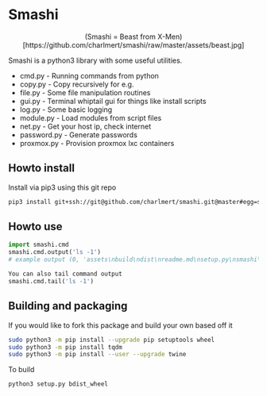 # Smashi

<p align="center">
(Smashi = Beast from X-Men)[https://github.com/charlmert/smashi/raw/master/assets/beast.jpg]
</p>

Smashi is a python3 library with some useful utilities.

- cmd.py - Running commands from python
- copy.py - Copy recursively for e.g.
- file.py - Some file manipulation routines
- gui.py - Terminal whiptail gui for things like install scripts
- log.py - Some basic logging
- module.py - Load modules from script files
- net.py - Get your host ip, check internet
- password.py - Generate passwords
- proxmox.py - Provision proxmox lxc containers

## Howto install

Install via pip3 using this git repo

```bash
pip3 install git+ssh://git@github.com/charlmert/smashi.git@master#egg=smashi
```

## Howto use

```python
import smashi.cmd
smashi.cmd.output('ls -1')
# example output (0, 'assets\nbuild\ndist\nreadme.md\nsetup.py\nsmashi\nsmashi.egg-info\n', '')

You can also tail command output
smashi.cmd.tail('ls -1')
```

## Building and packaging

If you would like to fork this package and build your own based off it

```bash
sudo python3 -m pip install --upgrade pip setuptools wheel
sudo python3 -m pip install tqdm
sudo python3 -m pip install --user --upgrade twine
```

To build

```bash
python3 setup.py bdist_wheel
```
